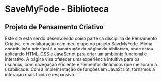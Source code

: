 # SaveMyFode - Biblioteca
## Projeto de Pensamento Criativo
Este site está sendo desenvolvido como parte da disciplina de Pensamento Criativo, em colaboração com meu grupo no projeto SaveMyFode. Minha contribuição principal é a construção da página da biblioteca, onde estou aplicando HTML, CSS e JavaScript para criar um ambiente funcional e interativo.
A página visa oferecer uma experiência intuitiva para os usuários, com navegação eficiente e elementos dinâmicos que melhoram a usabilidade. Com a implementação de funções em JavaScript, tornamos a interação mais fluida e responsiva.

